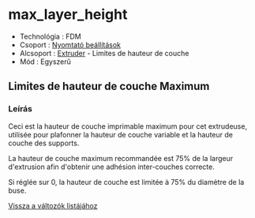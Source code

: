 # max\_layer\_height

* Technológia : FDM
* Csoport : [Nyomtató beállítások](../../beallitasok/printer_settings.md)
* Alcsoport : [Extruder](../../beallitasok/printer_settings.md#extrudeuse) - Limites de hauteur de couche
* Mód : Egyszerű

## Limites de hauteur de couche Maximum

### Leírás

Ceci est la hauteur de couche imprimable maximum pour cet extrudeuse, utilisée pour plafonner la hauteur de couche variable et la hauteur de couche des supports.

La hauteur de couche maximum recommandée est 75% de la largeur d'extrusion afin d'obtenir une adhésion inter-couches correcte.

Si réglée sur 0, la hauteur de couche est limitée à 75% du diamètre de la buse.

[Vissza a változók listájához](/)

